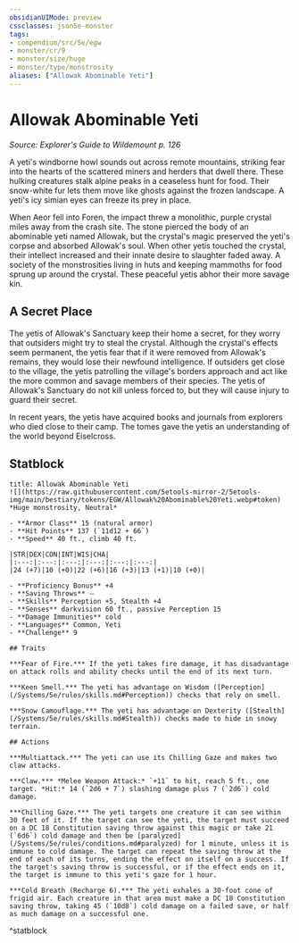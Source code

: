 ```yaml
---
obsidianUIMode: preview
cssclasses: json5e-monster
tags:
- compendium/src/5e/egw
- monster/cr/9
- monster/size/huge
- monster/type/monstrosity
aliases: ["Allowak Abominable Yeti"]
---
```

# Allowak Abominable Yeti
*Source: Explorer's Guide to Wildemount p. 126*  

A yeti's windborne howl sounds out across remote mountains, striking fear into the hearts of the scattered miners and herders that dwell there. These hulking creatures stalk alpine peaks in a ceaseless hunt for food. Their snow-white fur lets them move like ghosts against the frozen landscape. A yeti's icy simian eyes can freeze its prey in place.

When Aeor fell into Foren, the impact threw a monolithic, purple crystal miles away from the crash site. The stone pierced the body of an abominable yeti named Allowak, but the crystal's magic preserved the yeti's corpse and absorbed Allowak's soul. When other yetis touched the crystal, their intellect increased and their innate desire to slaughter faded away. A society of the monstrosities living in huts and keeping mammoths for food sprung up around the crystal. These peaceful yetis abhor their more savage kin.

## A Secret Place

The yetis of Allowak's Sanctuary keep their home a secret, for they worry that outsiders might try to steal the crystal. Although the crystal's effects seem permanent, the yetis fear that if it were removed from Allowak's remains, they would lose their newfound intelligence. If outsiders get close to the village, the yetis patrolling the village's borders approach and act like the more common and savage members of their species. The yetis of Allowak's Sanctuary do not kill unless forced to, but they will cause injury to guard their secret.

In recent years, the yetis have acquired books and journals from explorers who died close to their camp. The tomes gave the yetis an understanding of the world beyond Eiselcross.

## Statblock

```ad-statblock
title: Allowak Abominable Yeti
![](https://raw.githubusercontent.com/5etools-mirror-2/5etools-img/main/bestiary/tokens/EGW/Allowak%20Abominable%20Yeti.webp#token)
*Huge monstrosity, Neutral*

- **Armor Class** 15 (natural armor)
- **Hit Points** 137 (`11d12 + 66`)
- **Speed** 40 ft., climb 40 ft.

|STR|DEX|CON|INT|WIS|CHA|
|:---:|:---:|:---:|:---:|:---:|:---:|
|24 (+7)|10 (+0)|22 (+6)|16 (+3)|13 (+1)|10 (+0)|

- **Proficiency Bonus** +4
- **Saving Throws** ⏤
- **Skills** Perception +5, Stealth +4
- **Senses** darkvision 60 ft., passive Perception 15
- **Damage Immunities** cold
- **Languages** Common, Yeti
- **Challenge** 9

## Traits

***Fear of Fire.*** If the yeti takes fire damage, it has disadvantage on attack rolls and ability checks until the end of its next turn.

***Keen Smell.*** The yeti has advantage on Wisdom ([Perception](/Systems/5e/rules/skills.md#Perception)) checks that rely on smell.

***Snow Camouflage.*** The yeti has advantage on Dexterity ([Stealth](/Systems/5e/rules/skills.md#Stealth)) checks made to hide in snowy terrain.

## Actions

***Multiattack.*** The yeti can use its Chilling Gaze and makes two claw attacks.

***Claw.*** *Melee Weapon Attack:* `+11` to hit, reach 5 ft., one target. *Hit:* 14 (`2d6 + 7`) slashing damage plus 7 (`2d6`) cold damage.

***Chilling Gaze.*** The yeti targets one creature it can see within 30 feet of it. If the target can see the yeti, the target must succeed on a DC 18 Constitution saving throw against this magic or take 21 (`6d6`) cold damage and then be [paralyzed](/Systems/5e/rules/conditions.md#paralyzed) for 1 minute, unless it is immune to cold damage. The target can repeat the saving throw at the end of each of its turns, ending the effect on itself on a success. If the target's saving throw is successful, or if the effect ends on it, the target is immune to this yeti's gaze for 1 hour.

***Cold Breath (Recharge 6).*** The yeti exhales a 30-foot cone of frigid air. Each creature in that area must make a DC 18 Constitution saving throw, taking 45 (`10d8`) cold damage on a failed save, or half as much damage on a successful one.
```
^statblock